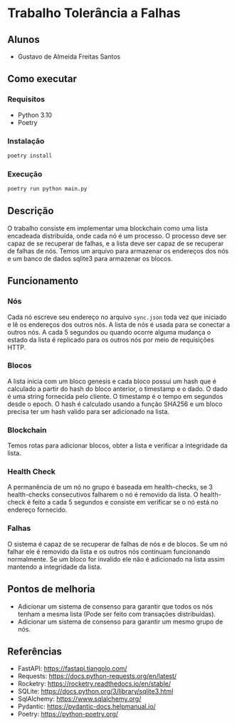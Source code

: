 # Trabalho Tolerância a Falhas

## Alunos

- Gustavo de Almeida Freitas Santos

## Como executar

### Requisitos

- Python 3.10
- Poetry

### Instalação

```bash
poetry install
```

### Execução

```bash
poetry run python main.py
```

## Descrição

O trabalho consiste em implementar uma blockchain como uma lista encadeada distribuída, onde cada nó é um processo. O processo deve ser capaz de se recuperar de falhas, e a lista deve ser capaz de se recuperar de falhas de nós. Temos um arquivo para armazenar os endereços dos nós e um banco de dados sqlite3 para armazenar os blocos.

## Funcionamento

### Nós

Cada nó escreve seu endereço no arquivo `sync.json` toda vez que iniciado e lê os endereços dos outros nós. A lista de nós é usada para se conectar a outros nós. A cada 5 segundos ou quando ocorre alguma mudança o estado da lista é replicado para os outros nós por meio de requisições HTTP.

### Blocos

A lista inicia com um bloco genesis e cada bloco possui um hash que é calculado a partir do hash do bloco anterior, o timestamp e o dado. O dado é uma string fornecida pelo cliente. O timestamp é o tempo em segundos desde o epoch. O hash é calculado usando a função SHA256 e um bloco precisa ter um hash valido para ser adicionado na lista.

### Blockchain

Temos rotas para adicionar blocos, obter a lista e verificar a integridade da lista.

### Health Check

A permanência de um nó no grupo é baseada em health-checks, se 3 health-checks consecutivos falharem o nó é removido da lista. O health-check é feito a cada 5 segundos e consiste em verificar se o nó está no endereço fornecido.

### Falhas

O sistema é capaz de se recuperar de falhas de nós e de blocos. Se um nó falhar ele é removido da lista e os outros nós continuam funcionando normalmente. Se um bloco for invalido ele não é adicionado na lista assim mantendo a integridade da lista.

## Pontos de melhoria

- Adicionar um sistema de consenso para garantir que todos os nós tenham a mesma lista (Pode ser feito com transações distribuídas).
- Adicionar um sistema de consenso para garantir um mesmo grupo de nós.

## Referências

- FastAPI: <https://fastapi.tiangolo.com/>
- Requests: <https://docs.python-requests.org/en/latest/>
- Rocketry: <https://rocketry.readthedocs.io/en/stable/>
- SQLite: <https://docs.python.org/3/library/sqlite3.html>
- SqlAlchemy: <https://www.sqlalchemy.org/>
- Pydantic: <https://pydantic-docs.helpmanual.io/>
- Poetry: <https://python-poetry.org/>
